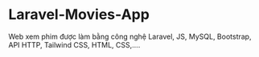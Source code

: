 # Laravel-Movies-App
Web xem phim được làm bằng công nghệ Laravel, JS, MySQL, Bootstrap, API HTTP,  Tailwind CSS, HTML, CSS,....
